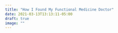 ```yaml
---
title: "How I Found My Functional Medicine Doctor"
date: 2021-03-13T13:13:11-05:00
draft: true
image: ""
---
```


